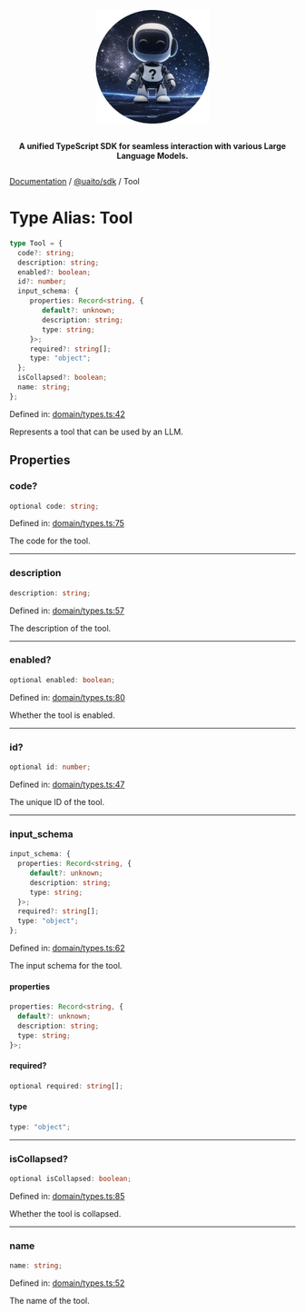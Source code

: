 <div style="display:flex; flex-direction:column; align-items:center;">
<p align="center">
  <img src="../UAITO.png" alt="UAITO Logo" width="200"/>
</p>

<p align="center">
  <strong>A unified TypeScript SDK for seamless interaction with various Large Language Models.</strong>
</p>
</div>

[Documentation](README.md) / [@uaito/sdk](@uaito.sdk.md) / Tool

# Type Alias: Tool

```ts
type Tool = {
  code?: string;
  description: string;
  enabled?: boolean;
  id?: number;
  input_schema: {
     properties: Record<string, {
        default?: unknown;
        description: string;
        type: string;
     }>;
     required?: string[];
     type: "object";
  };
  isCollapsed?: boolean;
  name: string;
};
```

Defined in: [domain/types.ts:42](https://github.com/elribonazo/uaito/blob/1a6f6faf1528125623c7d775cf6caa06e2c7ffe4/packages/sdk/src/domain/types.ts#L42)

Represents a tool that can be used by an LLM.

## Properties

### code?

```ts
optional code: string;
```

Defined in: [domain/types.ts:75](https://github.com/elribonazo/uaito/blob/1a6f6faf1528125623c7d775cf6caa06e2c7ffe4/packages/sdk/src/domain/types.ts#L75)

The code for the tool.

***

### description

```ts
description: string;
```

Defined in: [domain/types.ts:57](https://github.com/elribonazo/uaito/blob/1a6f6faf1528125623c7d775cf6caa06e2c7ffe4/packages/sdk/src/domain/types.ts#L57)

The description of the tool.

***

### enabled?

```ts
optional enabled: boolean;
```

Defined in: [domain/types.ts:80](https://github.com/elribonazo/uaito/blob/1a6f6faf1528125623c7d775cf6caa06e2c7ffe4/packages/sdk/src/domain/types.ts#L80)

Whether the tool is enabled.

***

### id?

```ts
optional id: number;
```

Defined in: [domain/types.ts:47](https://github.com/elribonazo/uaito/blob/1a6f6faf1528125623c7d775cf6caa06e2c7ffe4/packages/sdk/src/domain/types.ts#L47)

The unique ID of the tool.

***

### input\_schema

```ts
input_schema: {
  properties: Record<string, {
     default?: unknown;
     description: string;
     type: string;
  }>;
  required?: string[];
  type: "object";
};
```

Defined in: [domain/types.ts:62](https://github.com/elribonazo/uaito/blob/1a6f6faf1528125623c7d775cf6caa06e2c7ffe4/packages/sdk/src/domain/types.ts#L62)

The input schema for the tool.

#### properties

```ts
properties: Record<string, {
  default?: unknown;
  description: string;
  type: string;
}>;
```

#### required?

```ts
optional required: string[];
```

#### type

```ts
type: "object";
```

***

### isCollapsed?

```ts
optional isCollapsed: boolean;
```

Defined in: [domain/types.ts:85](https://github.com/elribonazo/uaito/blob/1a6f6faf1528125623c7d775cf6caa06e2c7ffe4/packages/sdk/src/domain/types.ts#L85)

Whether the tool is collapsed.

***

### name

```ts
name: string;
```

Defined in: [domain/types.ts:52](https://github.com/elribonazo/uaito/blob/1a6f6faf1528125623c7d775cf6caa06e2c7ffe4/packages/sdk/src/domain/types.ts#L52)

The name of the tool.
